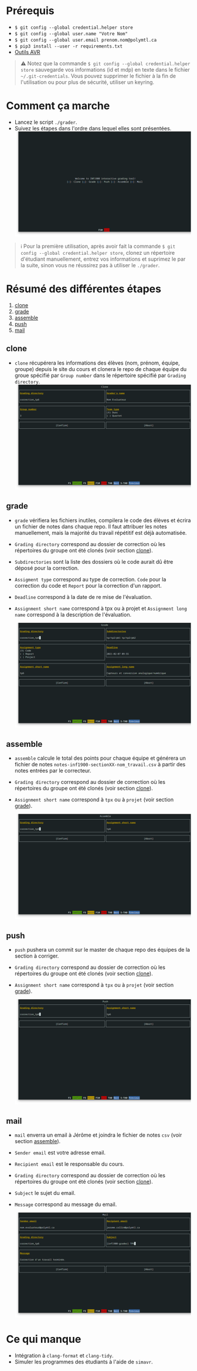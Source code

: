 # Prérequis
- `$ git config --global credential.helper store`
- `$ git config --global user.name "Votre Nom"`
- `$ git config --global user.email prenom.nom@polymtl.ca`
- `$ pip3 install --user -r requirements.txt`
- [Outils AVR](https://cours.polymtl.ca/inf1900/logiciel/installation/)

> :warning: Notez que la commande `$ git config --global credential.helper store` sauvegarde vos informations (id et mdp) en texte dans le fichier `~/.git-credentials`. Vous pouvez supprimer le fichier à la fin de l'utilisation ou pour plus de sécurité, utiliser un keyring.

# Comment ça marche
- Lancez le script `./grader`.
- Suivez les étapes dans l'ordre dans lequel elles sont présentées.
![grader](resources/grader.png)
> :information_source: Pour la première utilisation, après avoir fait la commande `$ git config --global credential.helper store`, clonez un répertoire d'étudiant manuellement, entrez vos informations et suprimez le par la suite, sinon vous ne réussirez pas à utiliser le `./grader`.

# Résumé des différentes étapes
1. [clone](#clone)
2. [grade](#grade)
3. [assemble](#assemble)
4. [push](#push)
5. [mail](#mail)

## clone
- `clone` récupérera les informations des élèves (nom, prénom, équipe,
  groupe) depuis le site du cours et clonera le repo de chaque équipe du groue spécifié par `Group number` dans le répertoire spécifié par `Grading directory`.
  ![clone](resources/clone.png)

## grade
- `grade` vérifiera les fichiers inutiles, compilera le code des élèves et écrira un fichier de notes dans chaque repo. Il faut attribuer les notes manuellement, mais la majorité du travail répétitif est déjà automatisée. 
- `Grading directory` correspond au dossier de correction où les répertoires du groupe ont été clonés (voir section [clone](#clone)).
- `Subdirectories` sont la liste des dossiers où le code aurait dû être déposé pour la correction.
- `Assigment type` correspond au type de correction. `Code` pour la correction du code et `Report` pour la correction d'un rapport.
- `Deadline` correspond à la date de re mise de l'évaluation.
- `Assignment short name` correspond à tpx ou à projet et `Assignment long name` correspond à la description de l'évaluation.
  
  ![grade](resources/grade.png)

## assemble
- `assemble` calcule le total des points pour chaque équipe et générera un fichier de notes `notes-inf1900-sectionXX-nom_travail.csv` à partir des notes entrées par le correcteur.
- `Grading directory` correspond au dossier de correction où les répertoires du groupe ont été clonés (voir section [clone](#clone)).
- `Assignment short name` correspond à `tpx` ou à `projet` (voir section [grade](#grade)).
  
  ![assemble](resources/assemble.png)
  
## push
- `push` pushera un commit sur le master de chaque repo des équipes de la section à corriger.
- `Grading directory` correspond au dossier de correction où les répertoires du groupe ont été clonés (voir section [clone](#clone)).
- `Assignment short name` correspond à `tpx` ou à `projet` (voir section [grade](#grade)).
  
  ![push](resources/push.png)

## mail
- `mail` enverra un email à Jérôme et joindra le fichier de notes `csv` (voir section [assemble](#assemble)).
- `Sender email` est votre adresse email.
- `Recipient email` est le responsable du cours.
- `Grading directory` correspond au dossier de correction où les répertoires du groupe ont été clonés (voir section [clone](#clone)).
- `Subject` le sujet du email.
- `Message` correspond au message du email.

  ![mail](resources/mail.png)

# Ce qui manque
- Intégration à `clang-format` et `clang-tidy`.
- Simuler les programmes des étudiants à l'aide de `simavr`.
